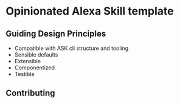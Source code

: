 # Opinionated Alexa Skill template

## Guiding Design Principles
- Compatible with ASK cli structure and tooling
- Sensible defaults
- Extensible
- Componentized
- Testible

## Contributing